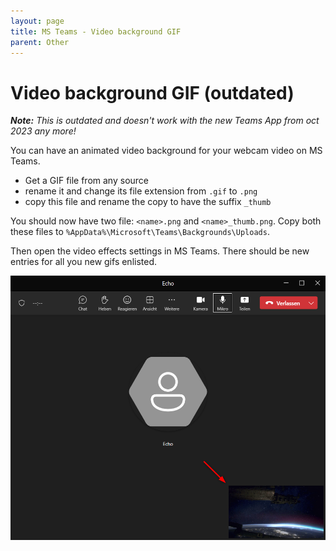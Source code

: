 ```yaml
---
layout: page
title: MS Teams - Video background GIF
parent: Other
---
```


# Video background GIF (outdated)

***Note:*** *This is outdated and doesn't work with the new Teams App from oct 2023 any more!*

You can have an animated video background for your webcam video on MS Teams. 

* Get a GIF file from any source
* rename it and change its file extension from `.gif` to `.png`
* copy this file and rename the copy to have the suffix `_thumb`

You should now have two file: `<name>.png` and `<name>_thumb.png`.
Copy both these files to `%AppData%\Microsoft\Teams\Backgrounds\Uploads`.

Then open the video effects settings in MS Teams. There should be new entries for all you new gifs enlisted.

[![Teams gif background](/assets/images/articles/teams/teams_gif.png)](/assets/images/articles/teams/teams_gif.png)